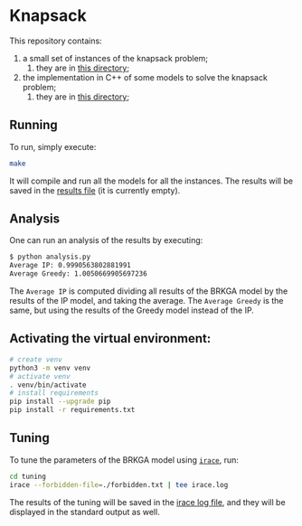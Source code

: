 # Knapsack

This repository contains:

1. a small set of instances of the knapsack problem;
   1. they are in [this directory](./instances/);
2. the implementation in C++ of some models to solve the knapsack problem;
   1. they are in [this directory](./src/);

## Running

To run, simply execute:

```sh
make
```

It will compile and run all the models for all the instances. The results will be saved in the [results file](./results.log) (it is currently empty).

## Analysis

One can run an analysis of the results by executing:

```sh
$ python analysis.py
Average IP: 0.9990563802881991
Average Greedy: 1.0050669905697236
```

The `Average IP` is computed dividing all results of the BRKGA model by the results of the IP model, and taking the average. The `Average Greedy` is the same, but using the results of the Greedy model instead of the IP.

## Activating the virtual environment:

```sh
# create venv
python3 -m venv venv
# activate venv
. venv/bin/activate
# install requirements
pip install --upgrade pip
pip install -r requirements.txt
```

## Tuning

To tune the parameters of the BRKGA model using [`irace`](https://github.com/MLopez-Ibanez/irace), run:

```sh
cd tuning
irace --forbidden-file=./forbidden.txt | tee irace.log
```

The results of the tuning will be saved in the [irace log file](./tuning/irace.log), and they will be displayed in the standard output as well.

